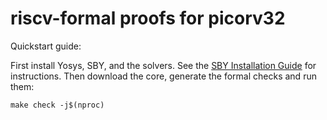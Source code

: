 
riscv-formal proofs for picorv32
================================

Quickstart guide:

First install Yosys, SBY, and the solvers. See the 
[SBY Installation Guide](https://yosyshq.readthedocs.io/projects/sby/en/latest/install.html)
for instructions.  Then download the core, generate the formal checks and run them:

```
make check -j$(nproc)
```

